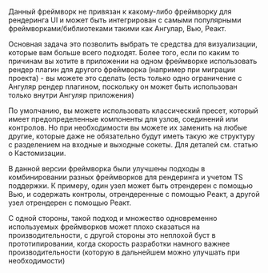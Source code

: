 
Данный фреймворк не привязан к какому-либо фреймворку для рендеринга UI и может быть интегрирован с самыми популярными фреймворками/библиотеками такими как Ангулар, Вью, Реакт.

Основная задача это позволить выбрать те средства для визуализации, которые вам больше всего подходят. Более того, если по каким то причинам вы хотите в приложении на одном фреймворке использовать рендер плагин для другого фреймворка (например при миграции проекта) - вы можете это сделать (есть только одно ограничение с Ангуляр рендер плагином, поскольку он может быть использован только внутри Ангуляр приложения)

По умолчанию, вы можете использовать классический пресет, который имеет предопределенные компоненты для узлов, соединений или контролов. Но при необходимости вы можете их заменить на любые другие, которые даже не обязательно будут иметь такую же структуру с разделением на входные и выходные сокеты. Для деталей см. статью о Кастомизации.

В данной версии фреймворка были улучшены подходы в комбинировании разных фреймворков для рендеринга и учетом TS поддержки. К примеру, один узел может быть отрендерен с помощью Вью, и содержать контролы, отрендеренные с помощью Реакт, а другой узел отрендерен с помощью Реакт.

С одной стороны, такой подход и множество одновременно используемых фреймворков может плохо сказаться на производительности, с другой стороны это неплохой буст в прототипировании, когда скорость разработки намного важнее производительности (которую в дальнейшем можно улучшать при необходимости)
